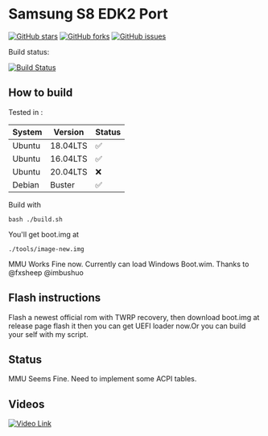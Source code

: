 # Samsung S8 EDK2 Port

[![GitHub stars](https://img.shields.io/github/stars/UEFI4Phone/edk2sdm)](https://github.com/UEFI4Phone/edk2sdm/stargazers)
[![GitHub forks](https://img.shields.io/github/forks/UEFI4Phone/edk2sdm)](https://github.com/UEFI4Phone/edk2sdm/network)
[![GitHub issues](https://img.shields.io/github/issues/UEFI4Phone/edk2sdm)](https://github.com/UEFI4Phone/edk2sdm/issues)


Build status:

[![Build Status](https://dev.azure.com/1344729087/edk2sdm/_apis/build/status/Evsio0n.edk2sdm?branchName=master)](https://dev.azure.com/1344729087/edk2sdm/_build/latest?definitionId=2&branchName=master)

## How to build

Tested in :

System|Version|Status
-|-|-
Ubuntu|18.04LTS|✅
Ubuntu|16.04LTS|✅
Ubuntu|20.04LTS|❌
Debian|Buster|✅

Build with 

`bash ./build.sh` 

You'll get boot.img at 

`./tools/image-new.img`

MMU Works Fine now.
Currently can load Windows Boot.wim.
Thanks to @fxsheep @imbushuo 

## Flash instructions 

Flash a newest official rom with TWRP recovery, then download boot.img at release page flash it then you can get UEFI loader now.Or you can build your self with my script.

## Status
MMU Seems Fine. Need to implement some ACPI tables.

## Videos
[![Video Link](https://s1.ax1x.com/2020/04/24/JDojEt.png)](https://www.youtube.com/watch?v=k6zNKBpKHwo)

